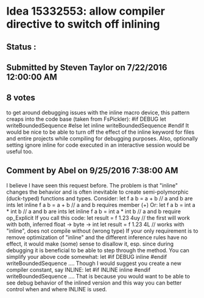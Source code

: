 # Idea 15332553: allow compiler directive to switch off inlining #

## Status : 

## Submitted by Steven Taylor on 7/22/2016 12:00:00 AM

## 8 votes

to get around debugging issues with the inline macro device, this pattern creaps into the code base (taken from FsPickler):
#if DEBUG
let writeBoundedSequence
#else
let inline writeBoundedSequence
#endif
It would be nice to be able to turn off the effect of the inline keyword for files and entire projects while compiling for debugging purposes. Also, optionally setting ignore inline for code executed in an interactive session would be useful too.




## Comment by Abel on 9/25/2016 7:38:00 AM

I believe I have seen this request before. The problem is that "inline" changes the behavior and is often inevitable to create semi-polymorphic (duck-typed) functions and types. Consider:
let f a b = a + b // a and b are ints
let inline f a b = a + b // a and b requires member (+)
Or:
let f a b = int a * int b // a and b are ints
let inline f a b = int a * int b // a and b require op_Explicit
If you call this code:
let result = f 1.23 4uy // the first will work with both, inferred float -> byte -> int
let result = f 1.23 4L // works with "inline", does not compile without (wrong type)
If your only requirement is to remove optimization of "inline" and the different inference rules have no effect, it would make (some) sense to disallow it, esp. since during debugging it is beneficial to be able to step through the method.
You can simplify your above code somewhat:
let
    #if DEBUG
    inline
    #endif
    writeBoundedSequence ....
Though I would suggest you create a new compiler constant, say INLINE:
let
    #if INLINE
    inline
    #endif
    writeBoundedSequence ....
That is because you would want to be able to see debug behavior of the inlined version and this way you can better control when and where INLINE is used.

